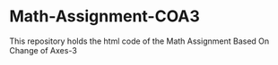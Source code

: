 # Math-Assignment-COA3
This repository holds the html code of the Math Assignment Based On Change of Axes-3
